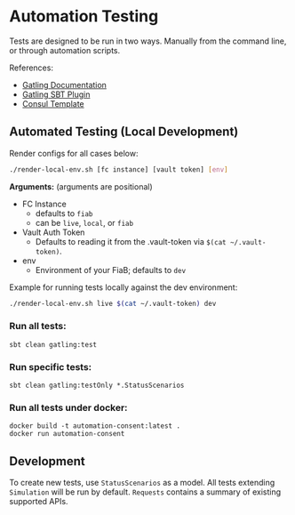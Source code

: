 # Automation Testing

Tests are designed to be run in two ways. Manually from the command line, or through automation scripts.

References:
* [Gatling Documentation](https://gatling.io/docs/current/)
* [Gatling SBT Plugin](https://github.com/gatling/gatling-sbt-plugin-demo)
* [Consul Template](https://github.com/hashicorp/consul-template)

## Automated Testing (Local Development)

Render configs for all cases below:
```bash
./render-local-env.sh [fc instance] [vault token] [env]
```
**Arguments:** (arguments are positional)
* FC Instance 
  * defaults to `fiab`
  * can be `live`, `local`, or `fiab`
* Vault Auth Token
  * Defaults to reading it from the .vault-token via `$(cat ~/.vault-token)`.
* env
  * Environment of your FiaB; defaults to `dev`
  
Example for running tests locally against the dev environment:
```bash
./render-local-env.sh live $(cat ~/.vault-token) dev
```  


### Run all tests:
```
sbt clean gatling:test 
```

### Run specific tests:
```
sbt clean gatling:testOnly *.StatusScenarios 
```

### Run all tests under docker:
```
docker build -t automation-consent:latest .
docker run automation-consent
```

## Development
To create new tests, use `StatusScenarios` as a model. All tests extending `Simulation` will be run 
by default. `Requests` contains a summary of existing supported APIs. 
